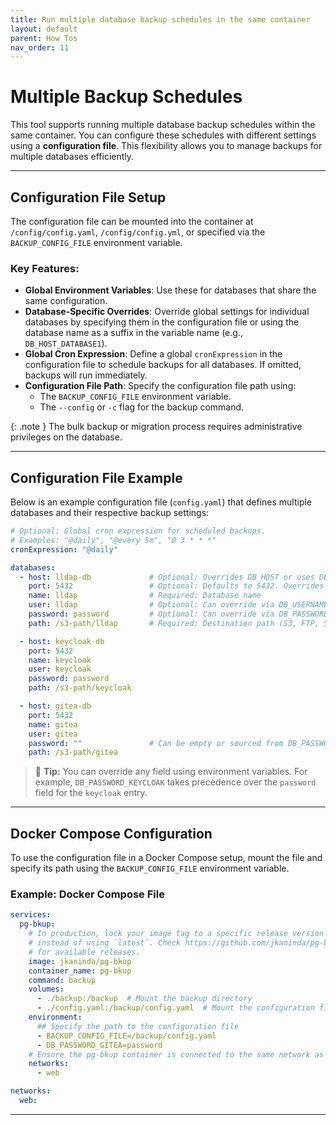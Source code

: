 ```yaml
---
title: Run multiple database backup schedules in the same container
layout: default
parent: How Tos
nav_order: 11
---
```



# Multiple Backup Schedules

This tool supports running multiple database backup schedules within the same container. 
You can configure these schedules with different settings using a **configuration file**. This flexibility allows you to manage backups for multiple databases efficiently.

---

## Configuration File Setup

The configuration file can be mounted into the container at `/config/config.yaml`, `/config/config.yml`, or specified via the `BACKUP_CONFIG_FILE` environment variable.

### Key Features:
- **Global Environment Variables**: Use these for databases that share the same configuration.
- **Database-Specific Overrides**: Override global settings for individual databases by specifying them in the configuration file or using the database name as a suffix in the variable name (e.g., `DB_HOST_DATABASE1`).
- **Global Cron Expression**: Define a global `cronExpression` in the configuration file to schedule backups for all databases. If omitted, backups will run immediately.
- **Configuration File Path**: Specify the configuration file path using:
    - The `BACKUP_CONFIG_FILE` environment variable.
    - The `--config` or `-c` flag for the backup command.

{: .note }
The bulk backup or migration process requires administrative privileges on the database.

---

## Configuration File Example

Below is an example configuration file (`config.yaml`) that defines multiple databases and their respective backup settings:

```yaml
# Optional: Global cron expression for scheduled backups.
# Examples: "@daily", "@every 5m", "0 3 * * *"
cronExpression: "@daily"

databases:
  - host: lldap-db             # Optional: Overrides DB_HOST or uses DB_HOST_LLDAP, or ${DB_HOST} if not set.
    port: 5432                 # Optional: Defaults to 5432. Overrides DB_PORT or uses DB_PORT_LLDAP.
    name: lldap                # Required: Database name
    user: lldap                # Optional: Can override via DB_USERNAME or uses DB_USERNAME_LLDAP.
    password: password         # Optional: Can override via DB_PASSWORD or uses DB_PASSWORD_LLDAP.
    path: /s3-path/lldap       # Required: Destination path (S3, FTP, SSH, etc.)

  - host: keycloak-db
    port: 5432
    name: keycloak
    user: keycloak
    password: password
    path: /s3-path/keycloak

  - host: gitea-db
    port: 5432
    name: gitea
    user: gitea
    password: ""               # Can be empty or sourced from DB_PASSWORD_GITEA
    path: /s3-path/gitea
```

> 🔹 **Tip:** You can override any field using environment variables. For example, `DB_PASSWORD_KEYCLOAK` takes precedence over the `password` field for the `keycloak` entry.

---

## Docker Compose Configuration

To use the configuration file in a Docker Compose setup, mount the file and specify its path using the `BACKUP_CONFIG_FILE` environment variable.

### Example: Docker Compose File

```yaml
services:
  pg-bkup:
    # In production, lock your image tag to a specific release version
    # instead of using `latest`. Check https://github.com/jkaninda/pg-bkup/releases
    # for available releases.
    image: jkaninda/pg-bkup
    container_name: pg-bkup
    command: backup
    volumes:
      - ./backup:/backup  # Mount the backup directory
      - ./config.yaml:/backup/config.yaml  # Mount the configuration file
    environment:
      ## Specify the path to the configuration file
      - BACKUP_CONFIG_FILE=/backup/config.yaml
      - DB_PASSWORD_GITEA=password
    # Ensure the pg-bkup container is connected to the same network as your database
    networks:
      - web

networks:
  web:
```

---



